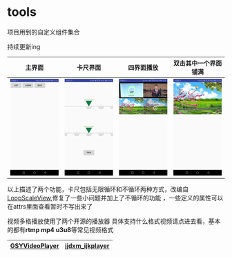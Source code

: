 # tools
项目用到的自定义组件集合

持续更新ing


|主界面|卡尺界面|四界面播放|双击其中一个界面铺满|
|--|--|--|--|
|![](https://github.com/KingZD/Resource/blob/master/tools/device-2018-07-10-133316.png?raw=true)|![](https://github.com/KingZD/Resource/blob/master/tools/device-2018-07-10-133232.png?raw=true)|![](https://github.com/KingZD/Resource/blob/master/tools/device-2018-07-10-133405.png?raw=true)|![](https://github.com/KingZD/Resource/blob/master/tools/device-2018-07-10-133417.png?raw=true)|


以上描述了两个功能，卡尺包括无限循环和不循环两种方式，改编自[LoopScaleView](https://github.com/PandaQAQ/LoopScale/blob/master/loopscaleview/src/main/java/com/pandaq/loopscaleview/LoopScaleView.java),修复了一些小问题并加上了不循环的功能 ，一些定义的属性可以在attrs里面查看暂时不写出来了

视频多格播放使用了两个开源的播放器 具体支持什么格式视频请点进去看，基本的都有**rtmp mp4 u3u8**等常见视频格式

|[GSYVideoPlayer](https://github.com/CarGuo/GSYVideoPlayer)|[jjdxm_ijkplayer](https://github.com/jjdxmashl/jjdxm_ijkplayer)|
|--|--|


